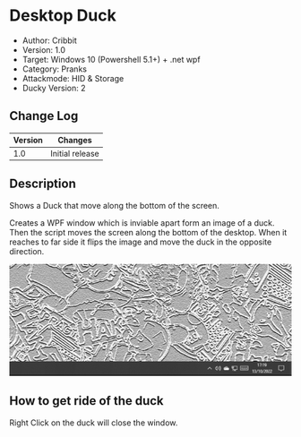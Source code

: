 # Desktop Duck
- Author: Cribbit
- Version: 1.0
- Target: Windows 10 (Powershell 5.1+) + .net wpf
- Category: Pranks
- Attackmode: HID & Storage
- Ducky Version: 2

## Change Log
| Version | Changes         |
| ------- | --------------- |
| 1.0     | Initial release |

## Description
Shows a Duck that move along the bottom of the screen.

Creates a WPF window which is inviable apart form an image of a duck.
Then the script moves the screen along the bottom of the desktop. 
When it reaches to far side it flips the image and move the duck in the opposite direction.

![Demo](demo.gif)

## How to get ride of the duck
Right Click on the duck will close the window.
